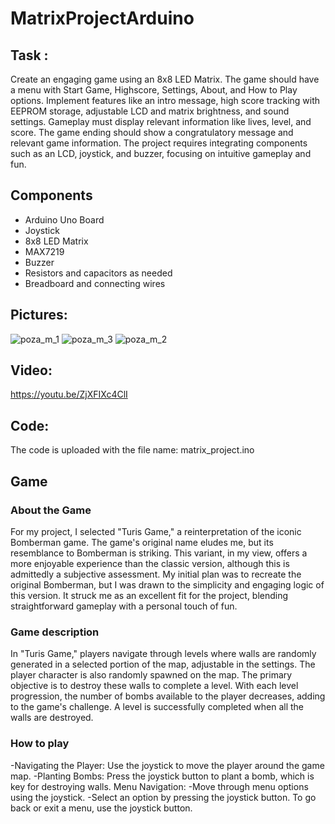 # MatrixProjectArduino

## Task :

Create an engaging game using an 8x8 LED Matrix. The game should have a menu with Start Game, Highscore, Settings, About, and How to Play options. Implement features like an intro message, high score tracking with EEPROM storage, adjustable LCD and matrix brightness, and sound settings. Gameplay must display relevant information like lives, level, and score. The game ending should show a congratulatory message and relevant game information. The project requires integrating components such as an LCD, joystick, and buzzer, focusing on intuitive gameplay and fun.

## Components

- Arduino Uno Board
- Joystick
- 8x8 LED Matrix
- MAX7219
- Buzzer
- Resistors and capacitors as needed
- Breadboard and connecting wires

## Pictures:

![poza_m_1](https://github.com/VladRo26/MatrixProjectArduino/assets/100710098/50ba8fcb-456e-487a-9a99-dd5c324ee12c=200x200)
![poza_m_3](https://github.com/VladRo26/MatrixProjectArduino/assets/100710098/f0224cee-0bb3-424f-932e-116b733453b3=200x200)
![poza_m_2](https://github.com/VladRo26/MatrixProjectArduino/assets/100710098/8c3e9468-2b16-40a1-af02-0ba7acb4e045=200x200)

## Video:

https://youtu.be/ZjXFIXc4ClI

## Code:
The code is uploaded with the file name: matrix_project.ino

## Game

### About the Game

For my project, I selected "Turis Game," a reinterpretation of the iconic Bomberman game. The game's original name eludes me, but its resemblance to Bomberman is striking. This variant, in my view, offers a more enjoyable experience than the classic version, although this is admittedly a subjective assessment. My initial plan was to recreate the original Bomberman, but I was drawn to the simplicity and engaging logic of this version. It struck me as an excellent fit for the project, blending straightforward gameplay with a personal touch of fun.


### Game description

In "Turis Game," players navigate through levels where walls are randomly generated in a selected portion of the map, adjustable in the settings. The player character is also randomly spawned on the map. The primary objective is to destroy these walls to complete a level. With each level progression, the number of bombs available to the player decreases, adding to the game's challenge. A level is successfully completed when all the walls are destroyed. 

### How to play

-Navigating the Player: Use the joystick to move the player around the game map.
-Planting Bombs: Press the joystick button to plant a bomb, which is key for destroying walls.
Menu Navigation:
-Move through menu options using the joystick.
-Select an option by pressing the joystick button.
To go back or exit a menu, use the joystick button.


